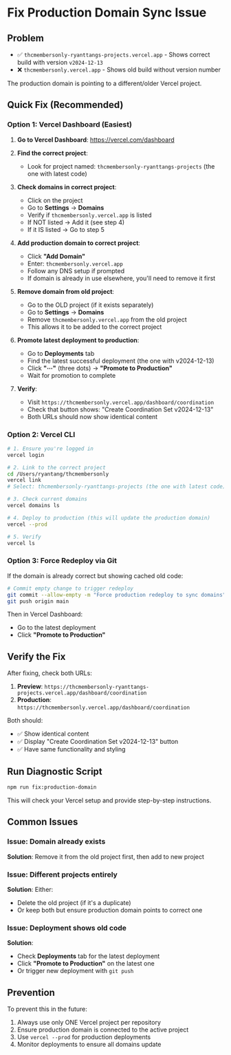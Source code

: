 # Fix Production Domain Sync Issue

## Problem
- ✅ `thcmembersonly-ryanttangs-projects.vercel.app` - Shows correct build with version `v2024-12-13`
- ❌ `thcmembersonly.vercel.app` - Shows old build without version number

The production domain is pointing to a different/older Vercel project.

## Quick Fix (Recommended)

### Option 1: Vercel Dashboard (Easiest)

1. **Go to Vercel Dashboard**: https://vercel.com/dashboard

2. **Find the correct project**:
   - Look for project named: `thcmembersonly-ryanttangs-projects` (the one with latest code)

3. **Check domains in correct project**:
   - Click on the project
   - Go to **Settings** → **Domains**
   - Verify if `thcmembersonly.vercel.app` is listed
   - If NOT listed → Add it (see step 4)
   - If it IS listed → Go to step 5

4. **Add production domain to correct project**:
   - Click **"Add Domain"**
   - Enter: `thcmembersonly.vercel.app`
   - Follow any DNS setup if prompted
   - If domain is already in use elsewhere, you'll need to remove it first

5. **Remove domain from old project**:
   - Go to the OLD project (if it exists separately)
   - Go to **Settings** → **Domains**
   - Remove `thcmembersonly.vercel.app` from the old project
   - This allows it to be added to the correct project

6. **Promote latest deployment to production**:
   - Go to **Deployments** tab
   - Find the latest successful deployment (the one with v2024-12-13)
   - Click **"⋯"** (three dots) → **"Promote to Production"**
   - Wait for promotion to complete

7. **Verify**:
   - Visit `https://thcmembersonly.vercel.app/dashboard/coordination`
   - Check that button shows: "Create Coordination Set v2024-12-13"
   - Both URLs should now show identical content

### Option 2: Vercel CLI

```bash
# 1. Ensure you're logged in
vercel login

# 2. Link to the correct project
cd /Users/ryantang/thcmembersonly
vercel link
# Select: thcmembersonly-ryanttangs-projects (the one with latest code)

# 3. Check current domains
vercel domains ls

# 4. Deploy to production (this will update the production domain)
vercel --prod

# 5. Verify
vercel ls
```

### Option 3: Force Redeploy via Git

If the domain is already correct but showing cached old code:

```bash
# Commit empty change to trigger redeploy
git commit --allow-empty -m "Force production redeploy to sync domains"
git push origin main
```

Then in Vercel Dashboard:
- Go to the latest deployment
- Click **"Promote to Production"**

## Verify the Fix

After fixing, check both URLs:

1. **Preview**: `https://thcmembersonly-ryanttangs-projects.vercel.app/dashboard/coordination`
2. **Production**: `https://thcmembersonly.vercel.app/dashboard/coordination`

Both should:
- ✅ Show identical content
- ✅ Display "Create Coordination Set v2024-12-13" button
- ✅ Have same functionality and styling

## Run Diagnostic Script

```bash
npm run fix:production-domain
```

This will check your Vercel setup and provide step-by-step instructions.

## Common Issues

### Issue: Domain already exists
**Solution**: Remove it from the old project first, then add to new project

### Issue: Different projects entirely
**Solution**: Either:
- Delete the old project (if it's a duplicate)
- Or keep both but ensure production domain points to correct one

### Issue: Deployment shows old code
**Solution**: 
- Check **Deployments** tab for the latest deployment
- Click **"Promote to Production"** on the latest one
- Or trigger new deployment with `git push`

## Prevention

To prevent this in the future:
1. Always use only ONE Vercel project per repository
2. Ensure production domain is connected to the active project
3. Use `vercel --prod` for production deployments
4. Monitor deployments to ensure all domains update

